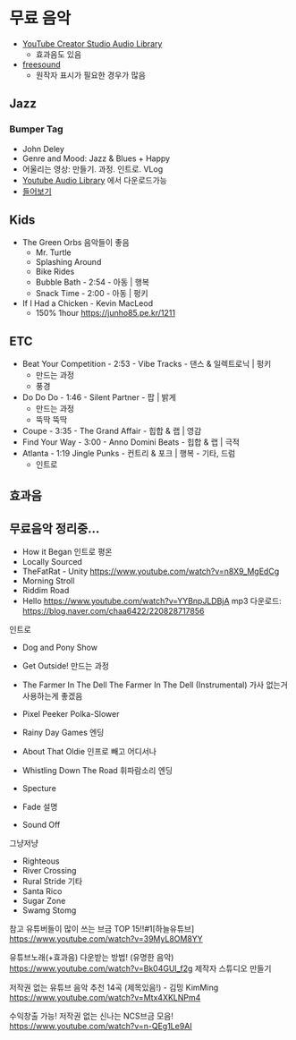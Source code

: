 # 무료 음악
* [YouTube Creator Studio Audio Library](https://www.youtube.com/audiolibrary/music)
  * 효과음도 있음
* [freesound](https://freesound.org/)
  * 원작자 표시가 필요한 경우가 많음

## Jazz
### Bumper Tag
* John Deley
* Genre and Mood: Jazz & Blues + Happy
* 어울리는 영상: 만들기. 과정. 인트로. VLog
* [Youtube Audio Library](https://www.youtube.com/audiolibrary/music) 에서 다운로드가능
* [들어보기](https://www.youtube.com/watch?v=lnGhMo5ZQvA)

## Kids
* The Green Orbs 음악들이 좋음
  * Mr. Turtle
  * Splashing Around
  * Bike Rides
  * Bubble Bath - 2:54 - 아동 | 행복
  * Snack Time - 2:00 - 아동 | 펑키
* If I Had a Chicken - Kevin MacLeod
  * 150% 1hour https://junho85.pe.kr/1211

## ETC
* Beat Your Competition - 2:53 - Vibe Tracks - 댄스 & 일렉트로닉 | 펑키
  * 만드는 과정
  * 풍경
* Do Do Do - 1:46 - Silent Partner - 팝 | 밝게
  * 만드는 과정
  * 뚝딱 뚝딱
* Coupe - 3:35 - The Grand Affair - 힙합 & 랩 | 영감
* Find Your Way - 3:00 - Anno Domini Beats - 힙합 & 랩 | 극적
* Atlanta - 1:19 Jingle Punks - 컨트리 & 포크 | 행복 - 기타, 드럼
  * 인트로

## 효과음




## 무료음악 정리중...

* How it Began 인트로 평온
* Locally Sourced
* TheFatRat - Unity https://www.youtube.com/watch?v=n8X9_MgEdCg
* Morning Stroll
* Riddim Road
* Hello https://www.youtube.com/watch?v=YYBnpJLDBjA mp3 다운로드: https://blog.naver.com/chaa6422/220828717856

인트로
* Dog and Pony Show
* Get Outside! 만드는 과정
* The Farmer In The Dell The Farmer In The Dell (Instrumental) 가사 없는거 사용하는게 좋겠음
* Pixel Peeker Polka-Slower
* Rainy Day Games 엔딩
* About That Oldie 인프로 빼고 어디서나
* Whistling Down The Road 휘파람소리 엔딩

* Specture
* Fade 설명
* Sound Off

그냥저냥
* Righteous
* River Crossing
* Rural Stride 기타
* Santa Rico
* Sugar Zone
* Swamg Stomg

참고
유튜버들이 많이 쓰는 브금 TOP 15!!#1[하늘유튜브] https://www.youtube.com/watch?v=39MyL8OM8YY

유튜브노래(+효과음) 다운받는 방법! (유명한 음악) https://www.youtube.com/watch?v=Bk04GUl_f2g 제작자 스튜디오 만들기

저작권 없는 유튜브 음악 추천 14곡 (제목있음!) - 김밍 KimMing https://www.youtube.com/watch?v=Mtx4XKLNPm4

수익창출 가능! 저작권 없는 신나는 NCS브금 모음! https://www.youtube.com/watch?v=n-QEg1Le9AI